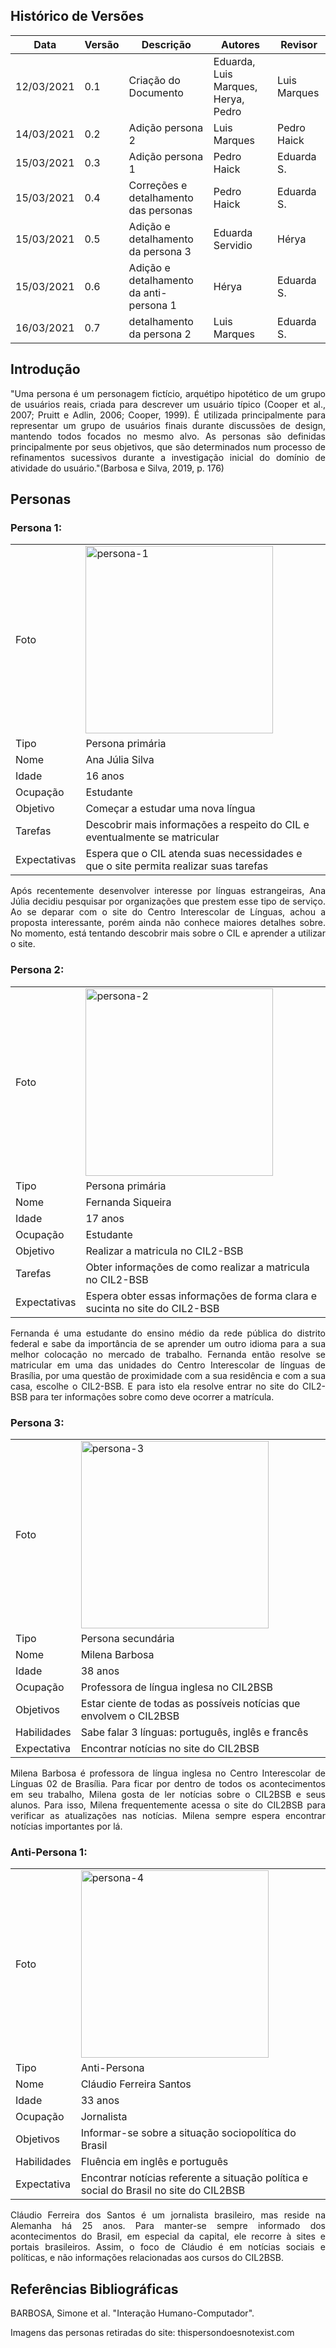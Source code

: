 ## Histórico de Versões

| Data       | Versão | Descrição                               | Autores                             | Revisor      |
| ---------- | ------ | --------------------------------------- | ----------------------------------- | ------------ |
| 12/03/2021 | 0.1    | Criação do Documento                    | Eduarda, Luis Marques, Herya, Pedro | Luis Marques |
| 14/03/2021 | 0.2    | Adição persona 2                        | Luis Marques                        | Pedro Haick  |
| 15/03/2021 | 0.3    | Adição persona 1                        | Pedro Haick                         | Eduarda S.   |
| 15/03/2021 | 0.4    | Correções e detalhamento das personas   | Pedro Haick                         | Eduarda S.   |
| 15/03/2021 | 0.5    | Adição e detalhamento da persona 3      | Eduarda Servidio                    | Hérya        |
| 15/03/2021 | 0.6    | Adição e detalhamento da anti-persona 1 | Hérya                               | Eduarda S.   |
| 16/03/2021 | 0.7    | detalhamento da persona 2               | Luis Marques                        | Eduarda S.   |

## Introdução

<p align="justify">"Uma persona é um personagem fictício, arquétipo hipotético de um grupo de usuários reais, criada para descrever um usuário típico (Cooper et al., 2007; Pruitt e Adlin, 2006; Cooper, 1999). É utilizada principalmente para representar um grupo de usuários finais durante discussões de design, mantendo todos focados no mesmo alvo. As personas são definidas principalmente por seus objetivos, que são determinados num processo de refinamentos sucessivos durante a investigação inicial do domínio de atividade do usuário."(Barbosa e Silva, 2019, p. 176)</p>

## Personas

### Persona 1:

|              |                                                                                      |
| ------------ | ------------------------------------------------------------------------------------ |
| Foto         | <img alt= "persona-1" src="../Images/persona_1_16.jpeg" width = "300" />             |
| Tipo         | Persona primária                                                                     |
| Nome         | Ana Júlia Silva                                                                      |
| Idade        | 16 anos                                                                              |
| Ocupação     | Estudante                                                                            |
| Objetivo     | Começar a estudar uma nova língua                                                    |
| Tarefas      | Descobrir mais informações a respeito do CIL e eventualmente se matricular           |
| Expectativas | Espera que o CIL atenda suas necessidades e que o site permita realizar suas tarefas |

<p align="justify">Após recentemente desenvolver interesse por línguas estrangeiras, Ana Júlia decidiu pesquisar por organizações que prestem esse tipo de serviço. Ao se deparar com o site do Centro Interescolar de Línguas, achou a proposta interessante, porém ainda não conhece maiores detalhes sobre. No momento, está tentando descobrir mais sobre o CIL e aprender a utilizar o site.</p>

### Persona 2:

|              |                                                                                                                                         |
| ------------ | --------------------------------------------------------------------------------------------------------------------------------------- |
| Foto         | <img alt= "persona-2" src="../Images/persona_2_17.jpeg" width = "300" />                                                                |
| Tipo         | Persona primária                                                                                                                        |
| Nome         | Fernanda Siqueira                                                                                                                       |
| Idade        | 17 anos                                                                                                                                 |
| Ocupação     | Estudante                                                                                                                               |
| Objetivo     | Realizar a matricula no CIL2-BSB                                                                                                        |
| Tarefas      | Obter informações de como realizar a matricula no CIL2-BSB                                                                              |
| Expectativas | Espera obter essas informações de forma clara e sucinta no site do CIL2-BSB                                                             |

<p align="justify">Fernanda é uma estudante do ensino médio da rede pública do distrito federal e sabe da importância de se aprender um outro idioma para a sua melhor colocação no mercado de trabalho. Fernanda então resolve se matricular em uma das unidades do Centro Interescolar de línguas de Brasília, por uma questão de proximidade com a sua residência e com a sua casa, escolhe o CIL2-BSB. E para isto ela resolve entrar no site do CIL2-BSB para ter informações sobre como deve ocorrer a matrícula.</p>

### Persona 3:

|             |                                                                                                                                     |
| ----------- | ----------------------------------------------------------------------------------------------------------------------------------- |
| Foto        | <img alt= "persona-3" src="../Images/persona_3.jpg" width = "300" />                                                                |
| Tipo        | Persona secundária                                                                                                                  |
| Nome        | Milena Barbosa                                                                                                                      |
| Idade       | 38 anos                                                                                                                             |
| Ocupação    | Professora de língua inglesa no CIL2BSB                                                                                             |
| Objetivos   | Estar ciente de todas as possíveis notícias que envolvem o CIL2BSB                                                                  |
| Habilidades | Sabe falar 3 línguas: português, inglês e francês                                                                                   |
| Expectativa | Encontrar notícias no site do CIL2BSB                                                                                               |

<p align="justify">Milena Barbosa é professora de língua inglesa no Centro Interescolar de Línguas 02 de Brasília. Para ficar por dentro de todos os acontecimentos em seu trabalho, Milena gosta de ler notícias sobre o CIL2BSB e seus alunos. Para isso, Milena frequentemente acessa o site do CIL2BSB para verificar as atualizações nas notícias. Milena sempre espera encontrar notícias importantes por lá.</p>

### Anti-Persona 1:

|             |                                                                                                                                      |
| ----------- | ------------------------------------------------------------------------------------------------------------------------------------ |
| Foto        | <img alt= "persona-4" src="../Images/persona-4.jpeg" width = "300" />                                                                |
| Tipo        | Anti-Persona                                                                                                                         |
| Nome        | Cláudio Ferreira Santos                                                                                                              |
| Idade       | 33 anos                                                                                                                              |
| Ocupação    | Jornalista                                                                                                                           |
| Objetivos   | Informar-se sobre a situação sociopolítica do Brasil                                                                                 |
| Habilidades | Fluência em inglês e português                                                                                                       |
| Expectativa | Encontrar notícias referente a situação política e social do Brasil no site do CIL2BSB                                               |

<p align="justify">Cláudio Ferreira dos Santos é um jornalista brasileiro, mas reside na Alemanha há 25 anos. Para manter-se sempre informado dos acontecimentos do Brasil, em especial da capital, ele recorre à sites e portais brasileiros. Assim, o foco de Cláudio é em notícias sociais e políticas, e não informações relacionadas aos cursos do CIL2BSB.</p>

## Referências Bibliográficas

<p align="justify">BARBOSA, Simone et al. "Interação Humano-Computador". </p>
<p align="justify">Imagens das personas retiradas do site: thispersondoesnotexist.com </p>
